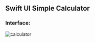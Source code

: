 ## Swift UI Simple Calculator
### Interface:
![calculator](https://github.com/bISHAL-2001/SWIFT_UI-Calculator/assets/81809899/ec36de8f-77dc-496a-865f-b6a6f17c4576)
